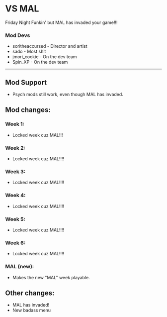 # VS MAL
Friday Night Funkin' but MAL has invaded your game!!!

### Mod Devs
* soritheaccursed - Director and artist
* sado - Most shit
* jmori_cookie - On the dev team
* Spin_XP - On the dev team
_____________________________________

## Mod Support
* Psych mods still work, even though MAL has invaded.

## Mod changes:
### Week 1:
  * Locked week cuz MAL!!!
### Week 2:
  * Locked week cuz MAL!!!!
### Week 3:
  * Locked week cuz MAL!!!!
### Week 4:
  * Locked week cuz MAL!!!!
### Week 5:
  * Locked week cuz MAL!!!!
### Week 6:
  * Locked week cuz MAL!!!!
### MAL (new):
  * Makes the new "MAL" week playable.

## Other changes:
* MAL has invaded!
* New badass menu

